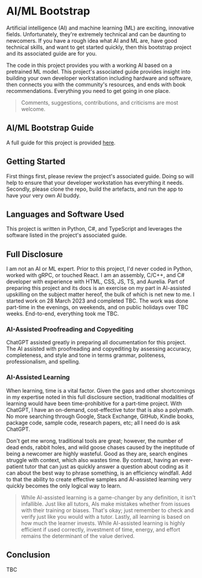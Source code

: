 # AI/ML Bootstrap
Artificial intelligence (AI) and machine learning (ML) are exciting, innovative fields. Unfortunately, they're extremely technical and can be daunting to newcomers. If you have a rough idea what AI and ML are, have good technical skills, and want to get started quickly, then this bootstrap project and its associated guide are for you.

The code in this project provides you with a working AI based on a pretrained ML model. This project's associated guide provides insight into building your own developer workstation including hardware and software, then connects you with the community's resources, and ends with book recommendations. Everything you need to get going in one place.

> Comments, suggestions, contributions, and criticisms are most welcome.

## AI/ML Bootstrap Guide
A full guide for this project is provided [here](/docs/ai-ml-bootstrap-guide.md).

## Getting Started
First things first, please review the project's associated guide. Doing so will help to ensure that your developer workstation has everything it needs. Secondly, please clone the repo, build the artefacts, and run the app to have your very own AI buddy.

## Languages and Software Used
This project is written in Python, C#, and TypeScript and leverages the software listed in the project's associated guide.

## Full Disclosure
I am not an AI or ML expert. Prior to this project, I'd never coded in Python, worked with gRPC, or touched React. I am an assembly, C/C++, and C# developer with experience with HTML, CSS, JS, TS, and Aurelia. Part of preparing this project and its docs is an exercise on my part in AI-assisted upskilling on the subject matter hereof, the bulk of which is net new to me. I started work on 28 March 2023 and completed TBC. The work was done part-time in the evenings, on weekends, and on public holidays over TBC weeks. End-to-end, everything took me TBC.

### AI-Assisted Proofreading and Copyediting
ChatGPT assisted greatly in preparing all documentation for this project. The AI assisted with proofreading and copyediting by assessing accuracy, completeness, and style and tone in terms grammar, politeness, professionalism, and spelling.

### AI-Assisted Learning
When learning, time is a vital factor. Given the gaps and other shortcomings in my expertise noted in this full disclosure section, traditional modalities of learning would have been time-prohibitive for a part-time project. With ChatGPT, I have an on-demand, cost-effective tutor that is also a polymath. No more searching through Google, Stack Exchange, GitHub, Kindle books, package code, sample code, research papers, etc; all I need do is ask ChatGPT.

Don't get me wrong, traditional tools are great; however, the number of dead ends, rabbit holes, and wild goose chases caused by the ineptitude of being a newcomer are highly wasteful. Good as they are, search engines struggle with context, which also wastes time. By contrast, having an ever-patient tutor that can just as quickly answer a question about coding as it can about the best way to phrase something, is an efficiency windfall. Add to that the ability to create effective samples and AI-assisted learning very quickly becomes the only logical way to learn.

> While AI-assisted learning is a game-changer by any definition, it isn't infallible. Just like all tutors, AIs make mistakes whether from issues with their training or biases. That's okay; just remember to check and verify just like you would with a tutor. Lastly, all learning is based on how much the learner invests. While AI-assisted learning is highly efficient if used correctly, investment of time, energy, and effort remains the determinant of the value derived.

## Conclusion
TBC

